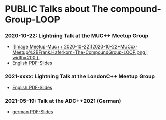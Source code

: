 # PUBLIC  Talks about  The compound-Group-LOOP #
### 2020-10-22: Lightning Talk at the **MUC++ Meetup Group** ###
 - [ ![Image Meetup-Muc++ 2020-10-22](2020-10-22+MUCxx-Meetup%2BFrank.Haferkorn+The-CompoundGroup-LOOP.png  \| width=200 ) ](https://www.youtube.com/watch?v=TcgU0Y7dA4g).
 - [English PDF-Slides](./2020-10-22%2BmeetupMUC%2BFrank.Haferkorn%2BThe-LOOP-compounds_%40en-10min.pdf)
    

### 2021-xxxx: Lightning Talk at the **LondonC++ Meetup Group** ###
 - [English PDF-Slides](./2020-10-22%2BmeetupMUC%2BFrank.Haferkorn%2BThe-LOOP-compounds_%40en-10min.pdf)

        
### 2021-05-19: Talk at the **ADC++2021** (German) ###
 - [german PDF-Slides](./2021-05-19%2BADCpp2021%2BFrank.Haferkorn%2BDie-Compound-Gruppe-LOOP_%40de_50min.pdf)
